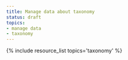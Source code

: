 ```yaml
---
title: Manage data about taxonomy
status: draft
topics:
- manage data
- taxonomy
---
```

{% include resource_list topics='taxonomy' %}
